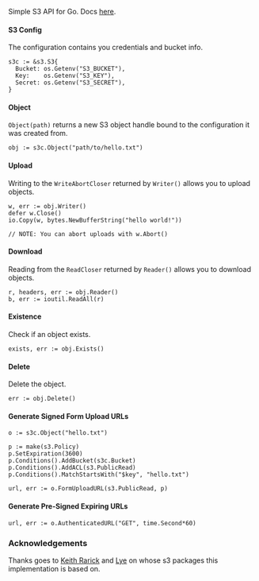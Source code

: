 Simple S3 API for Go. Docs [here](http://godoc.org/github.com/eaigner/s3).

#### S3 Config

The configuration contains you credentials and bucket info.

```
s3c := &s3.S3{
  Bucket: os.Getenv("S3_BUCKET"),
  Key:    os.Getenv("S3_KEY"),
  Secret: os.Getenv("S3_SECRET"),
}
```

#### Object

`Object(path)` returns a new S3 object handle bound to the configuration it was created from.

```
obj := s3c.Object("path/to/hello.txt")
```

#### Upload

Writing to the `WriteAbortCloser` returned by `Writer()` allows you to upload objects.

```
w, err := obj.Writer()
defer w.Close()
io.Copy(w, bytes.NewBufferString("hello world!"))

// NOTE: You can abort uploads with w.Abort()
```

#### Download

Reading from the `ReadCloser` returned by `Reader()` allows you to download objects.

```
r, headers, err := obj.Reader()
b, err := ioutil.ReadAll(r)
```

#### Existence

Check if an object exists.

```
exists, err := obj.Exists()
```

#### Delete

Delete the object.

```
err := obj.Delete()
```

#### Generate Signed Form Upload URLs

```
o := s3c.Object("hello.txt")

p := make(s3.Policy)
p.SetExpiration(3600)
p.Conditions().AddBucket(s3c.Bucket)
p.Conditions().AddACL(s3.PublicRead)
p.Conditions().MatchStartsWith("$key", "hello.txt")

url, err := o.FormUploadURL(s3.PublicRead, p)
```

#### Generate Pre-Signed Expiring URLs

```
url, err := o.AuthenticatedURL("GET", time.Second*60)
```

### Acknowledgements

Thanks goes to [Keith Rarick](https://github.com/kr) and [Lye](https://github.com/lye) on whose s3 packages this implementation is based on.
